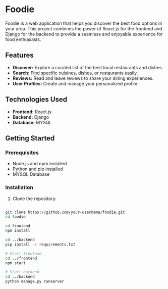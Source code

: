 # Foodie

Foodie is a web application that helps you discover the best food options in your area. 
This project combines the power of React.js for the frontend and Django for the backend to 
provide a seamless and enjoyable experience for food enthusiasts.

## Features

- **Discover:** Explore a curated list of the best local restaurants and dishes.
- **Search:** Find specific cuisines, dishes, or restaurants easily.
- **Reviews:** Read and leave reviews to share your dining experiences.
- **User Profiles:** Create and manage your personalized profile.

## Technologies Used

- **Frontend:** React.js
- **Backend:** Django
- **Database:** MYSQL

## Getting Started

### Prerequisites

- Node.js and npm installed
- Python and pip installed
- MYSQL Database

### Installation

1. Clone the repository:

```bash

git clone https://github.com/your-username/foodie.git
cd foodie

cd frontend
npm install

cd ../backend
pip install -r requirements.txt

# Start frontend
cd ../frontend
npm start

# Start backend
cd ../backend
python manage.py runserver
```
